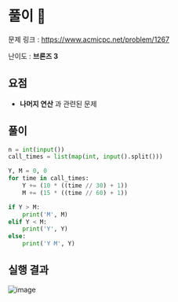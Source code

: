 # 풀이 :notebook:

문제 링크 : https://www.acmicpc.net/problem/1267

난이도 : __브론즈 3__

## 요점

- **나머지 연산** 과 관련된 문제

## 풀이

```python
n = int(input())
call_times = list(map(int, input().split()))

Y, M = 0, 0
for time in call_times:
    Y += (10 * ((time // 30) + 1))
    M += (15 * ((time // 60) + 1))

if Y > M:
    print('M', M)
elif Y < M:
    print('Y', Y)
else:
    print('Y M', Y)
```

## 실행 결과

![image](https://user-images.githubusercontent.com/84619866/144750731-c9a78a46-62f1-454a-97c6-5ed7807a284f.png)